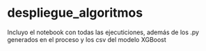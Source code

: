 # despliegue_algoritmos

Incluyo el notebook con todas las ejecuticiones, además de los .py generados en el proceso y los csv del modelo XGBoost
